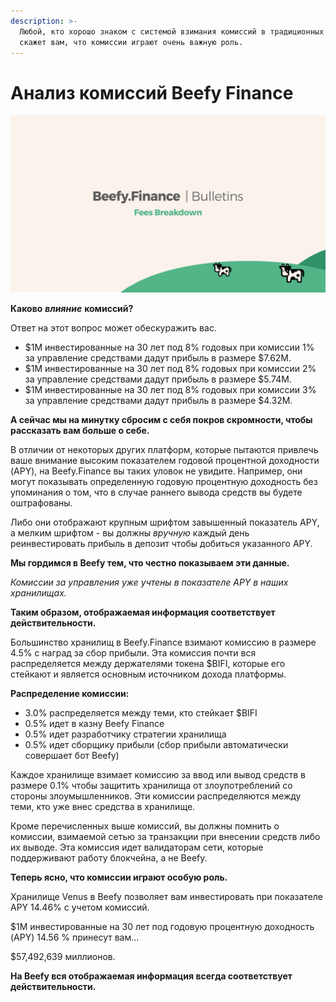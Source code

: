 ```yaml
---
description: >-
  Любой, кто хорошо знаком с системой взимания комиссий в традиционных финансах
  скажет вам, что комиссии играют очень важную роль.
---
```


# Анализ комиссий Beefy Finance

![](../.gitbook/assets/bulletin-beefy-finance-fees-breakdown.png)

**Каково** _**влияние**_ **комиссий?**

Ответ на этот вопрос может обескуражить вас.

* $1M инвестированные на 30 лет под 8% годовых при комиссии 1% за управление средствами дадут прибыль в размере $7.62М.
* $1M инвестированные на 30 лет под 8% годовых при комиссии 2% за управление средствами дадут прибыль в размере $5.74М.
* $1M инвестированные на 30 лет под 8% годовых при комиссии 3% за управление средствами дадут прибыль в размере $4.32М.

**А сейчас мы на минутку сбросим с себя покров скромности, чтобы рассказать вам больше о себе.**

В отличии от некоторых других платформ, которые пытаются привлечь ваше внимание высоким показателем годовой процентной доходности \(APY\), на Beefy.Finance вы таких уловок не увидите. Например, они могут показывать определенную годовую процентную доходность без упоминания о том, что в случае раннего вывода средств вы будете оштрафованы.

Либо они отображают крупным шрифтом завышенный показатель APY, а мелким шрифтом - вы должны _вручную_ каждый день реинвестировать прибыль в депозит чтобы добиться указанного APY.

**Мы гордимся в Beefy тем, что честно показываем эти данные.**

_Комиссии за управления уже учтены в показателе APY в наших хранилищах._

**Таким образом, отображаемая информация соответствует действительности.**

Большинство хранилищ в Beefy.Finance взимают комиссию в размере 4.5% с наград за сбор прибыли. Эта комиссия почти вся распределяется между держателями токена $BIFI, которые его стейкают и является основным источником дохода платформы.

**Распределение комиссии:**

* 3.0% распределяется между теми, кто стейкает $BIFI
* 0.5% идет в казну Beefy Finance
* 0.5% идет разработчику стратегии хранилища
* 0.5% идет сборщику прибыли \(сбор прибыли автоматически совершает бот Beefy\)

Каждое хранилище взимает комиссию за ввод или вывод средств в размере 0.1% чтобы защитить хранилища от злоупотреблений со стороны злоумышленников. Эти комиссии распределяются между теми, кто уже внес средства в хранилище.

Кроме перечисленных выше комиссий, вы должны помнить о комиссии, взимаемой сетью за транзакции при внесении средств либо их выводе. Эта комиссия идет валидаторам сети, которые поддерживают работу блокчейна, а не Beefy.

**Теперь ясно, что комиссии играют особую роль.**

Хранилище Venus в Beefy позволяет вам инвестировать при показателе APY 14.46% с учетом комиссий.

$1M инвестированные на 30 лет под годовую процентную доходность \(APY\) 14.56 % принесут вам...

$57,492,639 миллионов.

**На Beefy вся отображаемая информация всегда соответствует действительности.**

